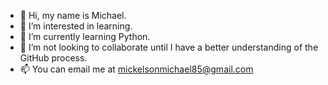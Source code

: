 - 👋 Hi, my name is Michael.
- 👀 I’m interested in learning.
- 🌱 I’m currently learning Python.
- 💞️ I’m not looking to collaborate until I have a better understanding of the GitHub process.
- 📫 You can email me at mickelsonmichael85@gmail.com
